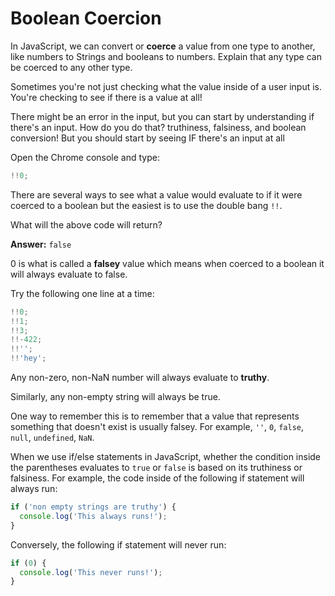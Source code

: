 # Boolean Coercion

In JavaScript, we can convert or **coerce** a value from one type to another, like numbers to Strings and booleans to numbers. Explain that any type can be coerced to any other type. 

Sometimes you're not just checking what the value inside of a user input is. You're checking to see if there is a value at all! 

There might be an error in the input, but you can start by understanding if there's an input. How do you do that? truthiness, falsiness, and boolean conversion! But you should start by seeing IF there's an input at all

Open the Chrome console and type: 

```javascript
!!0;
```

There are several ways to see what a value would evaluate to if it were coerced to a boolean but the easiest is to use the double bang `!!`.

What will the above code will return?

**Answer:** `false`

0 is what is called a **falsey** value which means when coerced to a boolean it will always evaluate to false.

Try the following one line at a time:

```javascript
!!0;
!!1;
!!3;
!!-422;
!!'';
!!'hey';
```

Any non-zero, non-NaN number will always evaluate to **truthy**.

Similarly, any non-empty string will always be true.

One way to remember this is to remember that a value that represents something that doesn't exist is usually falsey. For example, `''`, `0`, `false`, `null`, `undefined`, `NaN`.

When we use if/else statements in JavaScript, whether the condition inside the parentheses evaluates to `true` or `false` is based on its truthiness or falsiness. For example, the code inside of the following if statement will always run:

```javascript
if ('non empty strings are truthy') {
  console.log('This always runs!');
}
```

Conversely, the following if statement will never run:

```javascript
if (0) {
  console.log('This never runs!');
}
```

